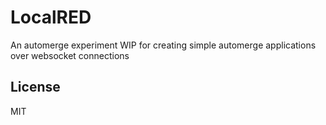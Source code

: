 # LocalRED

An automerge experiment WIP for creating simple automerge applications over websocket connections

## License

MIT
